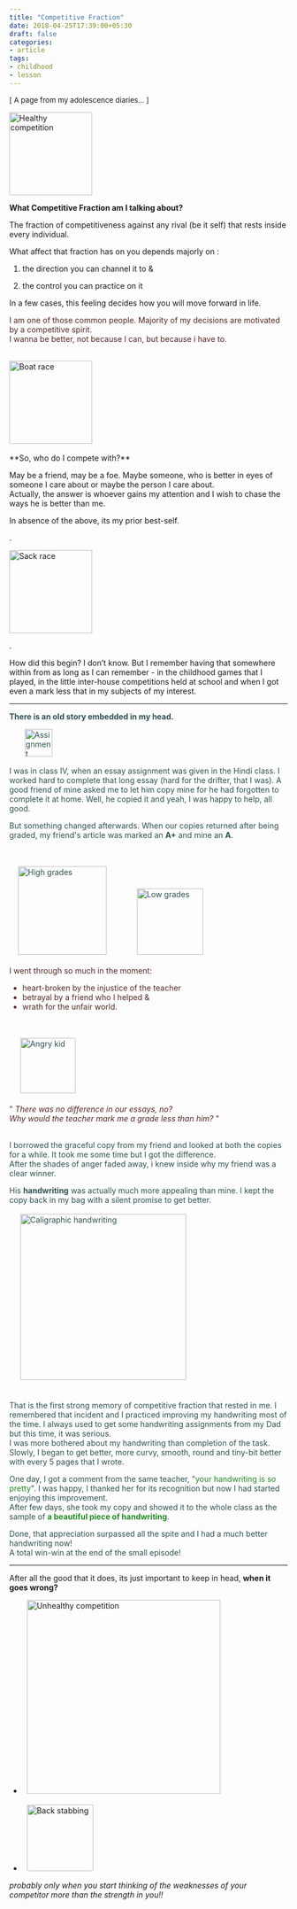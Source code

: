 ```yaml
---
title: "Competitive Fraction"
date: 2018-04-25T17:39:00+05:30
draft: false
categories:
- article
tags:
- childhood
- lesson
---
```


<font size = "2.5">[ A page from my adolescence diaries... ] </font>

<img src="/cf/cf_competition_race.png" alt="Healthy competition" style="height: 150px;"/>

**What Competitive Fraction am I talking about?**

The fraction of competitiveness against any rival (be it self) that rests inside every individual.

What affect that fraction has on you depends majorly on :

1. the direction you can channel it to &

2. the control you can practice on it

In a few cases, this feeling decides how you will move forward in life. 


<p> <font color = "#552525">I am one of those common people. Majority of my decisions are motivated by a competitive spirit. </br>I wanna be better, not because I can, but because i have to. </font></p>

<br>
<img src="/cf/cf_competition.jpg" alt="Boat race" style="height: 150px;"/>
<br>
<br>
**So, who do I compete with?**

May be a friend, may be a foe. Maybe someone, who is better in eyes of someone I care about or maybe the person I care about. <br>Actually, the answer is whoever gains my attention and I wish to chase the ways he is better than me.

In absence of the above, its my prior best-self.


.

<img src="/cf/cf_sack_race.jpg" alt="Sack race" style="height: 150px;"/>

.

How did this begin? I don’t know. But I remember having that somewhere within from as long as I can remember - in the childhood games that I played, in the little inter-house competitions held at school and when I got even a mark less that in my subjects of my interest.

<hr>

<font color="#2F4F4F">

**There is an old story embedded in my head.**

&nbsp;&nbsp;&nbsp;&nbsp;&nbsp;&nbsp;&nbsp;<img src="/cf/cf_assignment.jpeg" alt="Assignment" style="height: 50px;"/>

I was in class IV, when an essay assignment was given in the Hindi class. I worked hard to complete that long essay (hard for the drifter, that I was). A good friend of mine asked me to let him copy mine for he had forgotten to complete it at home. Well, he copied it and yeah, I was happy to help, all good. 

But something changed afterwards. When our copies returned after being graded, my friend's article was marked an **A+** and mine an **A**. 
<p>
<br>
<br>&nbsp;&nbsp;&nbsp;&nbsp;<img src="/cf/cf_grades.jpg" alt="High grades" style="height: 160px;"/> 
&nbsp;&nbsp;&nbsp;&nbsp;&nbsp;&nbsp;&nbsp;&nbsp;&nbsp;&nbsp;&nbsp;&nbsp;
<img src="/cf/cf_child_cry.jpg" alt="Low grades" style="height: 120px;"/>
<br><br>
<font color = "#552525">I went through so much in the moment:<br><ul> <li> heart-broken by the injustice of the teacher</li> <li>betrayal by a friend who I helped & </li> <li>wrath for the unfair world.</li></font> </ul><br>
<br>
&nbsp;&nbsp;&nbsp;&nbsp;&nbsp;<img src="/cf/cf_anger.png" alt="Angry kid" style="height: 100px;"/>
<br>
<br>" <font color = "#552525"><i>There was no difference in our essays, no? 
</br>Why would the teacher mark me a grade less than him? </i>" </font><br> <br>
</p>I borrowed the graceful copy from my friend and looked at both the copies for a while. It took me some time but I got the difference. <br>
After the shades of anger faded away, i knew inside why my friend was a clear winner. 
<br>

His **handwriting** was actually much more appealing than mine. I kept the copy back in my bag with a silent promise to get better. <br>
<br>&nbsp;&nbsp;&nbsp;&nbsp;&nbsp;<img src="/cf/cf_handwriting.jpg" alt="Caligraphic handwriting" style="width: 300px;"/><br><br>
<br>
That is the first strong memory of competitive fraction that rested in me. I remembered that incident and I practiced improving my handwriting most of the time. I always used to get some handwriting assignments from my Dad but this time, it was serious. <br>I was more bothered about my handwriting than completion of the task. Slowly, I began to get better, more curvy, smooth, round and tiny-bit better with every 5 pages that I wrote. 

One day, I got a comment from the same teacher, "<font color = "#228B22">your handwriting is so pretty</font>". I was happy, I thanked her for its recognition but now I had started enjoying this improvement. <br>
After few days, she took my copy and showed it to the whole class as the sample of <font color = "#228B22"><b>a beautiful piece of handwriting</b></font>. 


Done, that appreciation surpassed all the spite and I had a much better handwriting now! <br>A total win-win at the end of the small episode!
<br>
</font>
<hr>

After all the good that it does, its just important to keep in head, **when it goes wrong?**

<ul><li>
 &nbsp;
<img src="/cf/cf_harm.png" alt="Unhealthy competition" style="width: 350px;"/>
<br>
<br>
<li>&nbsp;&nbsp;<img src="/cf/cf_backstab.jpeg" alt="Back stabbing" style="height: 120px;"/>
</ul>

<i>probably only when you start thinking of the weaknesses of your competitor more than the strength in you!!
</i>